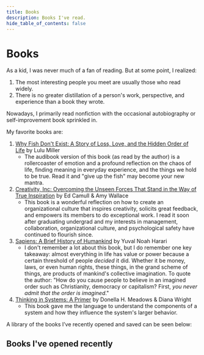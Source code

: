 ```yaml
---
title: Books
description: Books I've read.
hide_table_of_contents: false
---
```


# Books
As a kid, I was never much of a fan of reading. But at some point, I realized:

1. The most interesting people you meet are usually those who read widely.
2. There is no greater distillation of a person's work, perspective, and experience than a book they wrote.

Nowadays, I primarily read nonfiction with the occasional autobiography or self-improvement book sprinkled in.

My favorite books are:
1. [Why Fish Don't Exist: A Story of Loss, Love, and the Hidden Order of Life](https://www.goodreads.com/book/show/50887097-why-fish-don-t-exist) by Lulu Miller
   * The audibook version of this book (as read by the author) is a rollercoaster of emotion and a profound reflection on the chaos of life, finding meaning in everyday experience, and the things we hold to be true. Read it and "give up the fish" may become your new mantra.
2. [Creativity, Inc: Overcoming the Unseen Forces That Stand in the Way of True Inspiration](https://www.goodreads.com/book/show/18077903-creativity-inc) by Ed Camull & Amy Wallace
   * This book is a wonderful reflection on how to create an organizational culture that inspires creativity, solicits great feedback, and empowers its members to do exceptional work. I read it soon after graduating undergrad and my interests in management, collaboration, organizational culture, and psychological safety have continued to flourish since.
3. [Sapiens: A Brief History of Humankind](https://www.goodreads.com/book/show/23692271-sapiens) by Yuval Noah Harari
   * I don't remember a lot about this book, but I do remember one key takeaway: almost everything in life has value or power because a certain threshold of people *decided* it did. Whether it be money, laws, or even human rights, these things, in the grand scheme of things, are products of mankind's collective imagination. To quote the author: "How do you cause people to believe in an imagined order such as Christianity, democracy or capitalism? First, *you never admit that the order is imagined*."
4. [Thinking in Systems: A Primer](https://www.goodreads.com/book/show/3828902-thinking-in-systems) by Donella H. Meadows & Diana Wright
   * This book gave me the language to understand the components of a system and how they influence the system's larger behavior.


A library of the books I’ve recently opened and saved can be seen below:

## Books I've opened recently

<div>
  <style type="text/css" media="screen" dangerouslySetInnerHTML={{__html: "\n        .gr_grid_container {\n          /* customize grid container div here. eg: width: 500px; */\n        }\n\n        .gr_grid_book_container {\n          /* customize book cover container div here */\n          float: left;\n          width: 98px;\n          height: 160px;\n          padding: 0px 0px;\n          overflow: hidden;\n        }\n      " }} />
  <div id="gr_grid_widget_1668224755">
    {/* Show static html as a placeholder in case js is not enabled - javascript include will override this if things work */}
    <div className="gr_grid_container">
      <div className="gr_grid_book_container"><a title="Models: Attract Women Through Honesty" rel="nofollow" href="https://www.goodreads.com/book/show/12633800-models"><img alt="Models: Attract Women Through Honesty" border={0} src="https://i.gr-assets.com/images/S/compressed.photo.goodreads.com/books/1375568311l/12633800._SX98_.jpg" /></a></div>
      <div className="gr_grid_book_container"><a title="Eloquent JavaScript: A Modern Introduction to Programming" rel="nofollow" href="https://www.goodreads.com/book/show/8910666-eloquent-javascript"><img alt="Eloquent JavaScript: A Modern Introduction to Programming" border={0} src="https://i.gr-assets.com/images/S/compressed.photo.goodreads.com/books/1308260856l/8910666._SX98_.jpg" /></a></div>
      <div className="gr_grid_book_container"><a title="Our Livable World: Creating the Clean Earth of Tomorrow" rel="nofollow" href="https://www.goodreads.com/book/show/54810072-our-livable-world"><img alt="Our Livable World: Creating the Clean Earth of Tomorrow" border={0} src="https://i.gr-assets.com/images/S/compressed.photo.goodreads.com/books/1611356236l/54810072._SX98_.jpg" /></a></div>
      <div className="gr_grid_book_container"><a title="The Precipice: Existential Risk and the Future of Humanity" rel="nofollow" href="https://www.goodreads.com/book/show/50485582-the-precipice"><img alt="The Precipice: Existential Risk and the Future of Humanity" border={0} src="https://i.gr-assets.com/images/S/compressed.photo.goodreads.com/books/1579013316l/50485582._SX98_.jpg" /></a></div>
      <div className="gr_grid_book_container"><a title="Together: Why Social Connection Holds the Key to Better Health, Higher Performance, and Greater Happiness" rel="nofollow" href="https://www.goodreads.com/book/show/43309159-together"><img alt="Together: Why Social Connection Holds the Key to Better Health, Higher Performance, and Greater Happiness" border={0} src="https://i.gr-assets.com/images/S/compressed.photo.goodreads.com/books/1569893285l/43309159._SX98_.jpg" /></a></div>
      <div className="gr_grid_book_container"><a title="The 99% Invisible City: A Field Guide to the Hidden World of Everyday Design" rel="nofollow" href="https://www.goodreads.com/book/show/50416393-the-99-invisible-city"><img alt="The 99% Invisible City: A Field Guide to the Hidden World of Everyday Design" border={0} src="https://i.gr-assets.com/images/S/compressed.photo.goodreads.com/books/1593147964l/50416393._SX98_.jpg" /></a></div>
      <div className="gr_grid_book_container"><a title="Think Again: The Power of Knowing What You Don't Know" rel="nofollow" href="https://www.goodreads.com/book/show/55539565-think-again"><img alt="Think Again: The Power of Knowing What You Don't Know" border={0} src="https://i.gr-assets.com/images/S/compressed.photo.goodreads.com/books/1602574232l/55539565._SX98_.jpg" /></a></div>
      <div className="gr_grid_book_container"><a title="Into the Wild" rel="nofollow" href="https://www.goodreads.com/book/show/1845.Into_the_Wild"><img alt="Into the Wild" border={0} src="https://i.gr-assets.com/images/S/compressed.photo.goodreads.com/books/1634587789l/1845._SX98_.jpg" /></a></div>
      <div className="gr_grid_book_container"><a title="White Fragility: Why It’s So Hard for White People to Talk About Racism" rel="nofollow" href="https://www.goodreads.com/book/show/43708708-white-fragility"><img alt="White Fragility: Why It’s So Hard for White People to Talk About Racism" border={0} src="https://i.gr-assets.com/images/S/compressed.photo.goodreads.com/books/1614966481l/43708708._SX98_.jpg" /></a></div>
      <div className="gr_grid_book_container"><a title="So You Want to Talk About Race" rel="nofollow" href="https://www.goodreads.com/book/show/35099718-so-you-want-to-talk-about-race"><img alt="So You Want to Talk About Race" border={0} src="https://i.gr-assets.com/images/S/compressed.photo.goodreads.com/books/1499224833l/35099718._SX98_.jpg" /></a></div>
      <div className="gr_grid_book_container"><a title="Why Fish Don't Exist: A Story of Loss, Love, and the Hidden Order of Life" rel="nofollow" href="https://www.goodreads.com/book/show/50887097-why-fish-don-t-exist"><img alt="Why Fish Don't Exist: A Story of Loss, Love, and the Hidden Order of Life" border={0} src="https://i.gr-assets.com/images/S/compressed.photo.goodreads.com/books/1565526670l/50887097._SX98_.jpg" /></a></div>
      <div className="gr_grid_book_container"><a title="The New Jim Crow: Mass Incarceration in the Age of Colorblindness" rel="nofollow" href="https://www.goodreads.com/book/show/6792458-the-new-jim-crow"><img alt="The New Jim Crow: Mass Incarceration in the Age of Colorblindness" border={0} src="https://i.gr-assets.com/images/S/compressed.photo.goodreads.com/books/1328751532l/6792458._SX98_.jpg" /></a></div>
      <div className="gr_grid_book_container"><a title="Desert Solitaire" rel="nofollow" href="https://www.goodreads.com/book/show/214614.Desert_Solitaire"><img alt="Desert Solitaire" border={0} src="https://i.gr-assets.com/images/S/compressed.photo.goodreads.com/books/1399583343l/214614._SY160_.jpg" /></a></div>
      <div className="gr_grid_book_container"><a title="Find Your Why: A Practical Guide to Discovering Purpose for You and Your Team" rel="nofollow" href="https://www.goodreads.com/book/show/29496432-find-your-why"><img alt="Find Your Why: A Practical Guide to Discovering Purpose for You and Your Team" border={0} src="https://i.gr-assets.com/images/S/compressed.photo.goodreads.com/books/1460908316l/29496432._SX98_.jpg" /></a></div>
      <div className="gr_grid_book_container"><a title="Astrophysics for People in a Hurry" rel="nofollow" href="https://www.goodreads.com/book/show/35050632-astrophysics-for-people-in-a-hurry"><img alt="Astrophysics for People in a Hurry" border={0} src="https://i.gr-assets.com/images/S/compressed.photo.goodreads.com/books/1493752963l/35050632._SX98_.jpg" /></a></div>
      <div className="gr_grid_book_container"><a title="The Life You Can Save: Acting Now to End World Poverty" rel="nofollow" href="https://www.goodreads.com/book/show/4722934-the-life-you-can-save"><img alt="The Life You Can Save: Acting Now to End World Poverty" border={0} src="https://i.gr-assets.com/images/S/compressed.photo.goodreads.com/books/1439433749l/4722934._SX98_.jpg" /></a></div>
      <div className="gr_grid_book_container"><a title="Originals: How Non-Conformists Move the World" rel="nofollow" href="https://www.goodreads.com/book/show/25614523-originals"><img alt="Originals: How Non-Conformists Move the World" border={0} src="https://i.gr-assets.com/images/S/compressed.photo.goodreads.com/books/1445791874l/25614523._SX98_.jpg" /></a></div>
      <div className="gr_grid_book_container"><a title="The Uninhabitable Earth: Life After Warming" rel="nofollow" href="https://www.goodreads.com/book/show/41552709-the-uninhabitable-earth"><img alt="The Uninhabitable Earth: Life After Warming" border={0} src="https://i.gr-assets.com/images/S/compressed.photo.goodreads.com/books/1603323079l/41552709._SX98_.jpg" /></a></div>
      <div className="gr_grid_book_container"><a title="Talk Like TED: The 9 Public-Speaking Secrets of the World's Top Minds" rel="nofollow" href="https://www.goodreads.com/book/show/17910144-talk-like-ted"><img alt="Talk Like TED: The 9 Public-Speaking Secrets of the World's Top Minds" border={0} src="https://i.gr-assets.com/images/S/compressed.photo.goodreads.com/books/1396823321l/17910144._SX98_.jpg" /></a></div>
      <div className="gr_grid_book_container"><a title="Doing Good Better: How Effective Altruism Can Help You Make a Difference" rel="nofollow" href="https://www.goodreads.com/book/show/23398748-doing-good-better"><img alt="Doing Good Better: How Effective Altruism Can Help You Make a Difference" border={0} src="https://i.gr-assets.com/images/S/compressed.photo.goodreads.com/books/1414351487l/23398748._SX98_.jpg" /></a></div>
      <noscript>&lt;br/&gt;Share &lt;a rel="nofollow" href="/"&gt;book reviews&lt;/a&gt; and ratings with Quinn, and even join a &lt;a rel="nofollow" href="/group"&gt;book club&lt;/a&gt; on Goodreads.</noscript>
    </div>
  </div>
</div>

## Books I've saved recently
*And probably won't end up reading. :(*

<div>
  <style type="text/css" media="screen" dangerouslySetInnerHTML={{__html: "\n        .gr_grid_container {\n          /* customize grid container div here. eg: width: 500px; */\n        }\n\n        .gr_grid_book_container {\n          /* customize book cover container div here */\n          float: left;\n          width: 98px;\n          height: 160px;\n          padding: 0px 0px;\n          overflow: hidden;\n        }\n      " }} />
  <div id="gr_grid_widget_1668224639">
    {/* Show static html as a placeholder in case js is not enabled - javascript include will override this if things work */}
    <div className="gr_grid_container">
      <div className="gr_grid_book_container"><a title="Scrappy Circuits" rel="nofollow" href="https://www.goodreads.com/book/show/58147965-scrappy-circuits"><img alt="Scrappy Circuits" border={0} src="https://s.gr-assets.com/assets/nophoto/book/111x148-bcc042a9c91a29c1d680899eff700a03.png" /></a></div>
      <div className="gr_grid_book_container"><a title="Working Effectively with Legacy Code" rel="nofollow" href="https://www.goodreads.com/book/show/44919.Working_Effectively_with_Legacy_Code"><img alt="Working Effectively with Legacy Code" border={0} src="https://i.gr-assets.com/images/S/compressed.photo.goodreads.com/books/1348627451l/44919._SX98_.jpg" /></a></div>
      <div className="gr_grid_book_container"><a title="How the Other Half Learns: Equality, Excellence, and the Battle Over School Choice" rel="nofollow" href="https://www.goodreads.com/book/show/44525550-how-the-other-half-learns"><img alt="How the Other Half Learns: Equality, Excellence, and the Battle Over School Choice" border={0} src="https://i.gr-assets.com/images/S/compressed.photo.goodreads.com/books/1560505945l/44525550._SX98_.jpg" /></a></div>
      <div className="gr_grid_book_container"><a title="Change of Heart: What Psychology Can Teach Us about Spreading Social Change" rel="nofollow" href="https://www.goodreads.com/book/show/9019721-change-of-heart"><img alt="Change of Heart: What Psychology Can Teach Us about Spreading Social Change" border={0} src="https://i.gr-assets.com/images/S/compressed.photo.goodreads.com/books/1389066486l/9019721._SX98_.jpg" /></a></div>
      <div className="gr_grid_book_container"><a title="How to Be Great at Doing Good: Why Results Are What Count and How Smart Charity Can Change the World" rel="nofollow" href="https://www.goodreads.com/book/show/23318364-how-to-be-great-at-doing-good"><img alt="How to Be Great at Doing Good: Why Results Are What Count and How Smart Charity Can Change the World" border={0} src="https://i.gr-assets.com/images/S/compressed.photo.goodreads.com/books/1415583207l/23318364._SX98_.jpg" /></a></div>
      <div className="gr_grid_book_container"><a title="Veganomics: The Surprising Science on What Motivates Vegetarians, from the Breakfast Table to the Bedroom" rel="nofollow" href="https://www.goodreads.com/book/show/18520952-veganomics"><img alt="Veganomics: The Surprising Science on What Motivates Vegetarians, from the Breakfast Table to the Bedroom" border={0} src="https://i.gr-assets.com/images/S/compressed.photo.goodreads.com/books/1380052386l/18520952._SX98_.jpg" /></a></div>
      <div className="gr_grid_book_container"><a title="In Praise of Walking: A New Scientific Exploration" rel="nofollow" href="https://www.goodreads.com/book/show/53122217-in-praise-of-walking"><img alt="In Praise of Walking: A New Scientific Exploration" border={0} src="https://i.gr-assets.com/images/S/compressed.photo.goodreads.com/books/1578598459l/53122217._SX98_SY160_.jpg" /></a></div>
      <div className="gr_grid_book_container"><a title="Ageless: The New Science of Getting Older Without Getting Old" rel="nofollow" href="https://www.goodreads.com/book/show/52954648-ageless"><img alt="Ageless: The New Science of Getting Older Without Getting Old" border={0} src="https://i.gr-assets.com/images/S/compressed.photo.goodreads.com/books/1585142720l/52954648._SX98_SY160_.jpg" /></a></div>
      <div className="gr_grid_book_container"><a title="The Disconnect: A Personal Journey Through the Internet" rel="nofollow" href="https://www.goodreads.com/book/show/54897741-the-disconnect"><img alt="The Disconnect: A Personal Journey Through the Internet" border={0} src="https://i.gr-assets.com/images/S/compressed.photo.goodreads.com/books/1610219166l/54897741._SX98_.jpg" /></a></div>
      <div className="gr_grid_book_container"><a title="Utopia for Realists: How We Can Build the Ideal World" rel="nofollow" href="https://www.goodreads.com/book/show/40876575-utopia-for-realists"><img alt="Utopia for Realists: How We Can Build the Ideal World" border={0} src="https://i.gr-assets.com/images/S/compressed.photo.goodreads.com/books/1618785125l/40876575._SX98_.jpg" /></a></div>
      <div className="gr_grid_book_container"><a title="Exercised: Why Something We Never Evolved to Do Is Healthy and Rewarding" rel="nofollow" href="https://www.goodreads.com/book/show/49358915-exercised"><img alt="Exercised: Why Something We Never Evolved to Do Is Healthy and Rewarding" border={0} src="https://i.gr-assets.com/images/S/compressed.photo.goodreads.com/books/1594006013l/49358915._SX98_.jpg" /></a></div>
      <div className="gr_grid_book_container"><a title="Rescue: From Global Crisis to a Better World" rel="nofollow" href="https://www.goodreads.com/book/show/58127926-rescue"><img alt="Rescue: From Global Crisis to a Better World" border={0} src="https://s.gr-assets.com/assets/nophoto/book/111x148-bcc042a9c91a29c1d680899eff700a03.png" /></a></div>
      <div className="gr_grid_book_container"><a title="The Complete Vegetable Cookbook" rel="nofollow" href="https://www.goodreads.com/book/show/58561248-the-complete-vegetable-cookbook"><img alt="The Complete Vegetable Cookbook" border={0} src="https://i.gr-assets.com/images/S/compressed.photo.goodreads.com/books/1626358835l/58561248._SX98_.jpg" /></a></div>
      <div className="gr_grid_book_container"><a title="Come as You Are: The Surprising New Science that Will Transform Your Sex Life" rel="nofollow" href="https://www.goodreads.com/book/show/22609341-come-as-you-are"><img alt="Come as You Are: The Surprising New Science that Will Transform Your Sex Life" border={0} src="https://i.gr-assets.com/images/S/compressed.photo.goodreads.com/books/1421037685l/22609341._SX98_.jpg" /></a></div>
      <div className="gr_grid_book_container"><a title="The Great Mental Models: General Thinking Concepts" rel="nofollow" href="https://www.goodreads.com/book/show/44245196-the-great-mental-models"><img alt="The Great Mental Models: General Thinking Concepts" border={0} src="https://i.gr-assets.com/images/S/compressed.photo.goodreads.com/books/1551734725l/44245196._SX98_.jpg" /></a></div>
      <div className="gr_grid_book_container"><a title="Irrationality: A History of the Dark Side of Reason" rel="nofollow" href="https://www.goodreads.com/book/show/43566758-irrationality"><img alt="Irrationality: A History of the Dark Side of Reason" border={0} src="https://i.gr-assets.com/images/S/compressed.photo.goodreads.com/books/1547518108l/43566758._SX98_.jpg" /></a></div>
      <div className="gr_grid_book_container"><a title="Post-Truth" rel="nofollow" href="https://www.goodreads.com/book/show/36702245-post-truth"><img alt="Post-Truth" border={0} src="https://i.gr-assets.com/images/S/compressed.photo.goodreads.com/books/1512163194l/36702245._SX98_.jpg" /></a></div>
      <div className="gr_grid_book_container"><a title="The Enigma of Reason" rel="nofollow" href="https://www.goodreads.com/book/show/32336635-the-enigma-of-reason"><img alt="The Enigma of Reason" border={0} src="https://i.gr-assets.com/images/S/compressed.photo.goodreads.com/books/1488567927l/32336635._SX98_.jpg" /></a></div>
      <div className="gr_grid_book_container"><a title="Think Like a Feminist: The Philosophy Behind the Revolution" rel="nofollow" href="https://www.goodreads.com/book/show/50489365-think-like-a-feminist"><img alt="Think Like a Feminist: The Philosophy Behind the Revolution" border={0} src="https://i.gr-assets.com/images/S/compressed.photo.goodreads.com/books/1593186684l/50489365._SX98_.jpg" /></a></div>
      <div className="gr_grid_book_container"><a title="DevOps for the Desperate: A Hands-On Survival Guide" rel="nofollow" href="https://www.goodreads.com/book/show/59879642-devops-for-the-desperate"><img alt="DevOps for the Desperate: A Hands-On Survival Guide" border={0} src="https://i.gr-assets.com/images/S/compressed.photo.goodreads.com/books/1646655041l/59879642._SX98_.jpg" /></a></div>
      <noscript>&lt;br/&gt;Share &lt;a rel="nofollow" href="/"&gt;book reviews&lt;/a&gt; and ratings with Quinn, and even join a &lt;a rel="nofollow" href="/group"&gt;book club&lt;/a&gt; on Goodreads.</noscript>
    </div>
  </div>
</div>